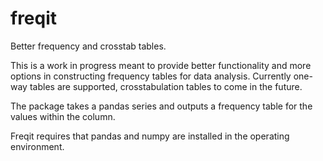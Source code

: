 # freqit
Better frequency and crosstab tables.

This is a work in progress meant to provide better functionality and more options in constructing frequency tables for data analysis. Currently one-way tables are supported, crosstabulation tables to come in the future.

The package takes a pandas series and outputs a frequency table for the values within the column. 

Freqit requires that pandas and numpy are installed in the operating environment.
